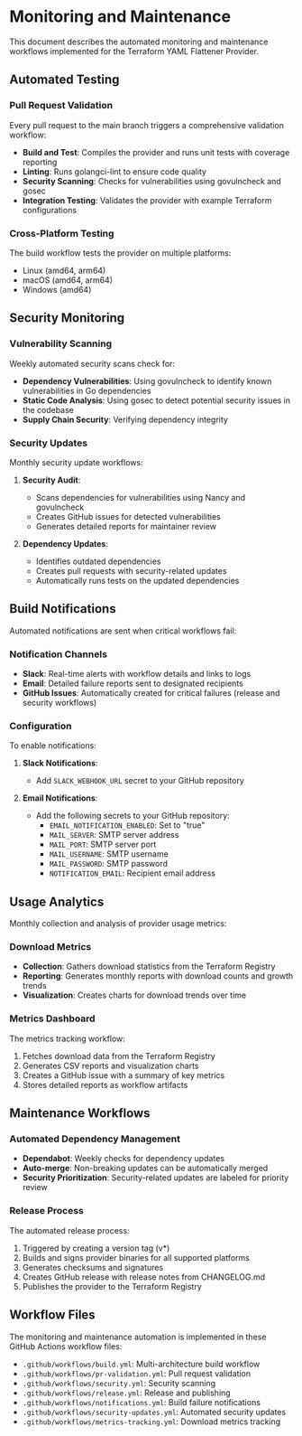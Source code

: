 # Monitoring and Maintenance

This document describes the automated monitoring and maintenance workflows implemented for the Terraform YAML Flattener Provider.

## Automated Testing

### Pull Request Validation

Every pull request to the main branch triggers a comprehensive validation workflow:

- **Build and Test**: Compiles the provider and runs unit tests with coverage reporting
- **Linting**: Runs golangci-lint to ensure code quality
- **Security Scanning**: Checks for vulnerabilities using govulncheck and gosec
- **Integration Testing**: Validates the provider with example Terraform configurations

### Cross-Platform Testing

The build workflow tests the provider on multiple platforms:
- Linux (amd64, arm64)
- macOS (amd64, arm64)
- Windows (amd64)

## Security Monitoring

### Vulnerability Scanning

Weekly automated security scans check for:

- **Dependency Vulnerabilities**: Using govulncheck to identify known vulnerabilities in Go dependencies
- **Static Code Analysis**: Using gosec to detect potential security issues in the codebase
- **Supply Chain Security**: Verifying dependency integrity

### Security Updates

Monthly security update workflows:

1. **Security Audit**:
   - Scans dependencies for vulnerabilities using Nancy and govulncheck
   - Creates GitHub issues for detected vulnerabilities
   - Generates detailed reports for maintainer review

2. **Dependency Updates**:
   - Identifies outdated dependencies
   - Creates pull requests with security-related updates
   - Automatically runs tests on the updated dependencies

## Build Notifications

Automated notifications are sent when critical workflows fail:

### Notification Channels

- **Slack**: Real-time alerts with workflow details and links to logs
- **Email**: Detailed failure reports sent to designated recipients
- **GitHub Issues**: Automatically created for critical failures (release and security workflows)

### Configuration

To enable notifications:

1. **Slack Notifications**:
   - Add `SLACK_WEBHOOK_URL` secret to your GitHub repository

2. **Email Notifications**:
   - Add the following secrets to your GitHub repository:
     - `EMAIL_NOTIFICATION_ENABLED`: Set to "true"
     - `MAIL_SERVER`: SMTP server address
     - `MAIL_PORT`: SMTP server port
     - `MAIL_USERNAME`: SMTP username
     - `MAIL_PASSWORD`: SMTP password
     - `NOTIFICATION_EMAIL`: Recipient email address

## Usage Analytics

Monthly collection and analysis of provider usage metrics:

### Download Metrics

- **Collection**: Gathers download statistics from the Terraform Registry
- **Reporting**: Generates monthly reports with download counts and growth trends
- **Visualization**: Creates charts for download trends over time

### Metrics Dashboard

The metrics tracking workflow:
1. Fetches download data from the Terraform Registry
2. Generates CSV reports and visualization charts
3. Creates a GitHub issue with a summary of key metrics
4. Stores detailed reports as workflow artifacts

## Maintenance Workflows

### Automated Dependency Management

- **Dependabot**: Weekly checks for dependency updates
- **Auto-merge**: Non-breaking updates can be automatically merged
- **Security Prioritization**: Security-related updates are labeled for priority review

### Release Process

The automated release process:
1. Triggered by creating a version tag (v*)
2. Builds and signs provider binaries for all supported platforms
3. Generates checksums and signatures
4. Creates GitHub release with release notes from CHANGELOG.md
5. Publishes the provider to the Terraform Registry

## Workflow Files

The monitoring and maintenance automation is implemented in these GitHub Actions workflow files:

- `.github/workflows/build.yml`: Multi-architecture build workflow
- `.github/workflows/pr-validation.yml`: Pull request validation
- `.github/workflows/security.yml`: Security scanning
- `.github/workflows/release.yml`: Release and publishing
- `.github/workflows/notifications.yml`: Build failure notifications
- `.github/workflows/security-updates.yml`: Automated security updates
- `.github/workflows/metrics-tracking.yml`: Download metrics tracking
